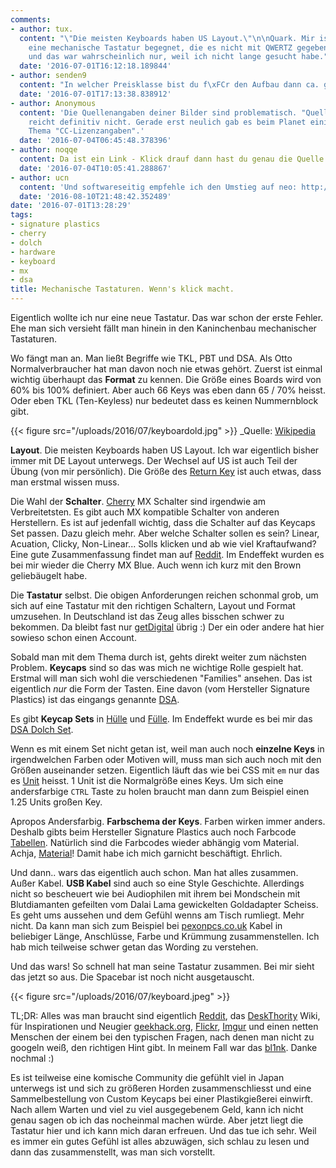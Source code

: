 ```yaml
---
comments:
- author: tux.
  content: "\"Die meisten Keyboards haben US Layout.\"\n\nQuark. Mir ist bisher nur
    eine mechanische Tastatur begegnet, die es nicht mit QWERTZ gegeben h\xE4tte,
    und das war wahrscheinlich nur, weil ich nicht lange gesucht habe."
  date: '2016-07-01T16:12:18.189844'
- author: senden9
  content: "In welcher Preisklasse bist du f\xFCr den Aufbau dann ca. gelandet?"
  date: '2016-07-01T17:13:38.838912'
- author: Anonymous
  content: 'Die Quellenangaben deiner Bilder sind problematisch. "Quelle: Wikipedia"
    reicht definitiv nicht. Gerade erst neulich gab es beim Planet einige Posts zum
    Thema "CC-Lizenzangaben".'
  date: '2016-07-04T06:45:48.378396'
- author: noqqe
  content: Da ist ein Link - Klick drauf dann hast du genau die Quelle.
  date: '2016-07-04T10:05:41.288867'
- author: ucn
  content: 'Und softwareseitig empfehle ich den Umstieg auf neo: http://neo-layout.org/'
  date: '2016-08-10T21:48:42.352489'
date: '2016-07-01T13:28:29'
tags:
- signature plastics
- cherry
- dolch
- hardware
- keyboard
- mx
- dsa
title: Mechanische Tastaturen. Wenn's klick macht.
---
```


Eigentlich wollte ich nur eine neue Tastatur. Das war schon der erste
Fehler. Ehe man sich versieht fällt man hinein in den Kaninchenbau
mechanischer Tastaturen.

Wo fängt man an. Man ließt Begriffe wie TKL, PBT und DSA. Als Otto
Normalverbraucher hat man davon noch nie etwas gehört. Zuerst ist einmal
wichtig überhaupt das **Format** zu kennen. Die Größe eines Boards wird von
60% bis 100% definiert. Aber auch 66 Keys was eben dann 65 / 70% heisst. Oder
eben TKL (Ten-Keyless) nur bedeutet dass es keinen Nummernblock gibt.

{{< figure src="/uploads/2016/07/keyboardold.jpg" >}}
_Quelle:
[Wikipedia](https://de.wikipedia.org/wiki/Olympia_Werke#/media/File:Keyboard_on_a_typewriter.jpg)

**Layout**. Die meisten Keyboards haben US Layout. Ich war eigentlich
bisher immer mit DE Layout unterwegs. Der Wechsel auf US ist auch Teil der
Übung (von mir persönlich).
Die Größe des [Return Key](https://deskthority.net/wiki/Return_key) ist
auch etwas, dass man erstmal wissen muss.

Die Wahl der **Schalter**. [Cherry](https://www.cherry.de) MX Schalter sind
irgendwie am Verbreitetsten. Es gibt auch MX kompatible Schalter von
anderen Herstellern. Es ist auf jedenfall wichtig, dass die Schalter auf
das Keycaps Set passen. Dazu gleich mehr. Aber welche Schalter sollen es
sein? Linear, Acuation, Clicky, Non-Linear... Solls klicken und ab wie viel
Kraftaufwand? Eine gute Zusammenfassung findet man auf
[Reddit](https://www.reddit.com/r/pcmasterrace/comments/4feg0j/cherry_mechanical_keyboard_switch_guide/).
Im Endeffekt wurden es bei mir wieder die Cherry MX Blue. Auch wenn ich
kurz mit den Brown geliebäugelt habe.

Die **Tastatur** selbst. Die obigen Anforderungen reichen schonmal grob, um
sich auf eine Tastatur mit den richtigen Schaltern, Layout und Format
umzusehen. In Deutschland ist das Zeug alles bisschen schwer zu bekommen.
Da bleibt fast nur [getDigital](https://getdigital.de) übrig :) Der ein
oder andere hat hier sowieso schon einen Account.

Sobald man mit dem Thema durch ist, gehts direkt weiter zum nächsten Problem.
**Keycaps** sind so das was mich ne wichtige Rolle gespielt hat. Erstmal will
man sich wohl die verschiedenen "Families" ansehen. Das ist eigentlich *nur*
die Form der Tasten. Eine davon (vom Hersteller Signature Plastics) ist das
eingangs genannte
[DSA](https://deskthority.net/wiki/Signature_Plastics_DSA_family).

Es gibt **Keycap Sets** in [Hülle](http://pimpmykeyboard.com) und
[Fülle](https://www.mechanicalkeyboards.com/shop/index.php?l=product_list&c=40).
Im Endeffekt wurde es bei mir das [DSA Dolch Set](http://pimpmykeyboard.com/dsa-dolch-keycap-set/).

Wenn es mit einem Set nicht getan ist, weil man auch noch **einzelne Keys** in
irgendwelchen Farben oder Motiven will, muss man sich auch noch mit den
Größen auseinander setzen. Eigentlich läuft das wie bei CSS mit `em` nur
das es [Unit](https://deskthority.net/wiki/Unit) heisst. 1 Unit ist die
Normalgröße eines Keys. Um sich eine andersfarbige `CTRL` Taste zu holen
braucht man dann zum Beispiel einen 1.25 Units großen Key.

Apropos Andersfarbig. **Farbschema der Keys**. Farben wirken immer anders.
Deshalb gibts beim Hersteller Signature Plastics auch noch Farbcode
[Tabellen](https://deskthority.net/wiki/Signature_Plastics_PBT_colours).
Natürlich sind die Farbcodes wieder abhängig vom Material. Achja,
[Material](https://deskthority.net/wiki/Keycap_construction)! Damit habe ich
mich garnicht beschäftigt. Ehrlich.

Und dann.. wars das eigentlich auch schon. Man hat alles zusammen. Außer Kabel.
**USB Kabel** sind auch so eine Style Geschichte. Allerdings nicht so bescheuert
wie bei Audiophilen mit ihrem bei Mondschein mit Blutdiamanten gefeilten vom
Dalai Lama gewickelten Goldadapter Scheiss. Es geht ums aussehen und dem Gefühl
wenns am Tisch rumliegt. Mehr nicht. Da kann man sich zum Beispiel bei
[pexonpcs.co.uk](http://pexonpcs.co.uk) Kabel in beliebiger Länge, Anschlüsse,
Farbe und Krümmung zusammenstellen. Ich hab mich teilweise schwer getan das
Wording zu verstehen.

Und das wars! So schnell hat man seine Tastatur zusammen. Bei mir sieht das jetzt so aus.
Die Spacebar ist noch nicht ausgetauscht.

{{< figure src="/uploads/2016/07/keyboard.jpeg" >}}

TL;DR: Alles was man braucht sind eigentlich
[Reddit](https://www.reddit.com/r/MechanicalKeyboards/), das
[DeskThority](https://deskthority.net/wiki/Main_Page) Wiki, für Inspirationen
und Neugier [geekhack.org](https://geekhack.org),
[Flickr](https://www.flickr.com/photos/wasdkeyboards),
[Imgur](http://imgur.com/t/mechanicalkeyboard) und einen netten Menschen der
einem bei den typischen Fragen, nach denen man nicht zu googeln weiß, den
richtigen Hint gibt. In meinem Fall war das [bl1nk](https://twitter.com/bl1nk).
Danke nochmal :)

Es ist teilweise eine komische Community die gefühlt viel in Japan unterwegs
ist und sich zu größeren Horden zusammenschliesst und eine Sammelbestellung von
Custom Keycaps bei einer Plastikgießerei einwirft. Nach allem Warten und viel
zu viel ausgegebenem Geld, kann ich nicht genau sagen ob ich das nocheinmal
machen würde. Aber jetzt liegt die Tastatur hier und ich kann mich daran
erfreuen. Und das tue ich sehr. Weil es immer ein gutes Gefühl ist alles
abzuwägen, sich schlau zu lesen und dann das zusammenstellt, was man sich
vorstellt.